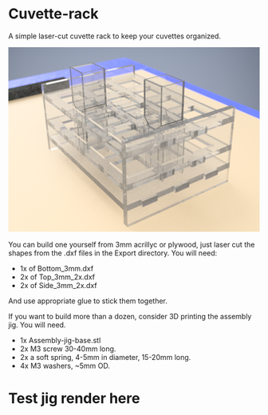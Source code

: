 # Cuvette-rack

A simple laser-cut cuvette rack to keep your cuvettes organized.

![](https://github.com/koi-science/Cuvette-rack/raw/master/Assets/renders/Cuvette-rack-render1.png "asd")

You can build one yourself from 3mm acrillyc or plywood, just laser cut the shapes from the .dxf files in the Export directory.
You will need:

- 1x of Bottom_3mm.dxf
- 2x of Top_3mm_2x.dxf
- 2x of Side_3mm_2x.dxf

And use appropriate glue to stick them together.

If you want to build more than a dozen, consider 3D printing the assembly jig. You will need.

- 1x Assembly-jig-base.stl
- 2x M3 screw 30-40mm long.
- 2x a soft spring, 4-5mm in diameter, 15-20mm long.
- 4x M3 washers, ~5mm OD. 

# Test jig render here
